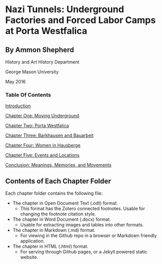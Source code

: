 # Nazi Tunnels: Underground Factories and Forced Labor Camps at Porta Westfalica


## By Ammon Shepherd

History and Art History Department

George Mason University

May 2016

### Table Of Contents

[Introduction](https://github.com/mossiso/dissertation-text/blob/master/introduction/introduction.md)

[Chapter One: Moving Underground](https://github.com/mossiso/dissertation-text/blob/master/chapter1/chapter1.md)

[Chapter Two: Porta Westfalica](https://github.com/mossiso/dissertation-text/blob/master/chapter2/chapter2.md)

[Chapter Three: Barkhausen and Bauarbeit](https://github.com/mossiso/dissertation-text/blob/master/chapter3/chapter3.md)

[Chapter Four: Women in Hausberge](https://github.com/mossiso/dissertation-text/blob/master/chapter4/chapter4.md)

[Chapter Five: Events and Locations](https://github.com/mossiso/dissertation-text/blob/master/chapter5/chapter5.md)

[Conclusion: Meanings, Memories, and Movements](https://github.com/mossiso/dissertation-text/blob/master/conclusion/conclusion.md)

## Contents of Each Chapter Folder

Each chapter folder contains the following file:

- The chapter in Open Document Text (.odt) format. 
  - This format has the Zotero connected footnotes. Usable for changing the
    footnote citation style.
- The chapter in Word Document (.docx) format.
  - Usable for extracting images and tables into other formats.
- The chapter in Markdown (.md) format.
  - For viewing in the Github repo in a browser or Markdown friendly
    application.
- The chapter in HTML (.html) format.
  - For serving through Github pages, or a Jekyll powered static website.

